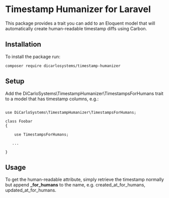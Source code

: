 # Timestamp Humanizer for Laravel

This package provides a trait you can add to an Eloquent model that will automatically create human-readable timestamp diffs using Carbon.

## Installation

To install the package run:

```
composer require dicarlosystems/timestamp-humanizer
```

## Setup

Add the DiCarloSystems\TimestampHumanizer\TimestampsForHumans trait to a model that has timestamp columns, e.g.:

```

use DiCarloSystems\TimestampHumanizer\TimestampsForHumans;

class Foobar
{
  
    use TimestampsForHumans;

   ...

}
```

## Usage

To get the human-readable attribute, simply retrieve the timestamp normally but append **_for_humans** to the name, e.g. created_at_for_humans, updated_at_for_humans.

